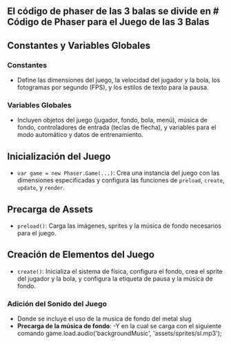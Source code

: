 ## El código de phaser de las 3 balas se divide en # Código de Phaser para el Juego de las 3 Balas

## Constantes y Variables Globales

### Constantes
- Define las dimensiones del juego, la velocidad del jugador y la bola, los fotogramas por segundo (FPS), y los estilos de texto para la pausa.

### Variables Globales
- Incluyen objetos del juego (jugador, fondo, bola, menú), música de fondo, controladores de entrada (teclas de flecha), y variables para el modo automático y datos de entrenamiento.

## Inicialización del Juego
- `var game = new Phaser.Game(...)`: Crea una instancia del juego con las dimensiones especificadas y configura las funciones de `preload`, `create`, `update`, y `render`.

## Precarga de Assets
- `preload()`: Carga las imágenes, sprites y la música de fondo necesarios para el juego.

## Creación de Elementos del Juego
- `create()`: Inicializa el sistema de física, configura el fondo, crea el sprite del jugador y la bola, y configura la etiqueta de pausa y la música de fondo.

### **Adición del Sonido del Juego**
- Donde se incluye el uso de la musica de fondo del metal slug
- **Precarga de la música de fondo**:
  -Y en la cual se carga con el siguiente comando
  game.load.audio('backgroundMusic', 'assets/sprites/sl.mp3');
